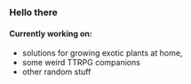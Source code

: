 ### Hello there

#### Currently working on:
- solutions for growing exotic plants at home,
- some weird TTRPG companions
- other random stuff
